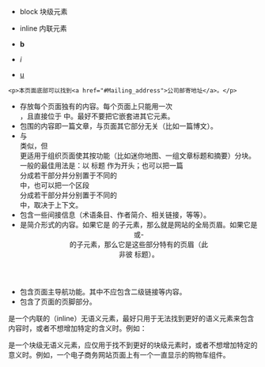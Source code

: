 
- block 块级元素
- inline 内联元素


- <b> b  </b>
- <i> i </i> 
- <u> u </u>


```
<p>本页面底部可以找到<a href="#Mailing_address">公司邮寄地址</a>。</p>

```


- <main> 存放每个页面独有的内容。每个页面上只能用一次 <main>，且直接位于 <body> 中。最好不要把它嵌套进其它元素。
- <article> 包围的内容即一篇文章，与页面其它部分无关（比如一篇博文）。
- <section> 与 <article> 类似，但 <section> 更适用于组织页面使其按功能（比如迷你地图、一组文章标题和摘要）分块。一般的最佳用法是：以 标题 作为开头；也可以把一篇 <article> 分成若干部分并分别置于不同的 <section> 中，也可以把一个区段 <section> 分成若干部分并分别置于不同的 <article> 中，取决于上下文。
- <aside> 包含一些间接信息（术语条目、作者简介、相关链接，等等）。
- <header> 是简介形式的内容。如果它是 <body> 的子元素，那么就是网站的全局页眉。如果它是 <article> 或- <section> 的子元素，那么它是这些部分特有的页眉（此 <header> 非彼 标题）。
- <nav> 包含页面主导航功能。其中不应包含二级链接等内容。
- <footer> 包含了页面的页脚部分。



<span> 是一个内联的（inline）无语义元素，最好只用于无法找到更好的语义元素来包含内容时，或者不想增加特定的含义时。例如：

<div> 是一个块级无语义元素，应仅用于找不到更好的块级元素时，或者不想增加特定的意义时。例如，一个电子商务网站页面上有一个一直显示的购物车组件。

